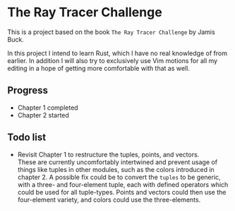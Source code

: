 # The Ray Tracer Challenge

This is a project based on the book `The Ray Tracer Challenge` by Jamis Buck.

In this project I intend to learn Rust, which I have no real knowledge of from earlier. In addition I will also try to exclusively use Vim motions for all my editing in a hope of getting more comfortable with that as well.

## Progress

- Chapter 1 completed
- Chapter 2 started

## Todo list

- Revisit Chapter 1 to restructure the tuples, points, and vectors.  
  These are currently uncomfortably intertwined and prevent usage of things like tuples in other modules, such as the colors introduced in chapter 2.
  A possible fix could be to convert the `tuples` to be generic, with a three- and four-element tuple, each with defined operators which could be used for all tuple-types. Points and vectors could then use the four-element variety, and colors could use the three-elements. 

